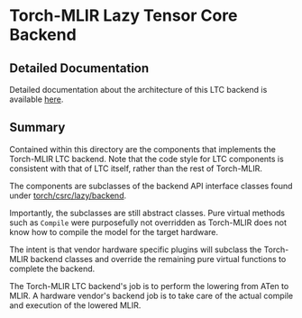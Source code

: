 # Torch-MLIR Lazy Tensor Core Backend

## Detailed Documentation

Detailed documentation about the architecture of this LTC backend is available [here](../../../../docs/ltc_backend.md).

## Summary

Contained within this directory are the components that implements the
Torch-MLIR LTC backend. Note that the code style for LTC components is
consistent with that of LTC itself, rather than the rest of Torch-MLIR.

The components are subclasses of the backend API interface classes found under
[torch/csrc/lazy/backend](https://github.com/pytorch/pytorch/tree/master/torch/csrc/lazy/backend).

Importantly, the subclasses are still abstract classes. Pure virtual methods
such as `Compile` were purposefully not overridden as Torch-MLIR does not know
how to compile the model for the target hardware.

The intent is that vendor hardware specific plugins will subclass the Torch-MLIR
backend classes and override the remaining pure virtual functions to complete
the backend.

The Torch-MLIR LTC backend's job is to perform the lowering from ATen to MLIR. A
hardware vendor's backend job is to take care of the actual compile and
execution of the lowered MLIR.
